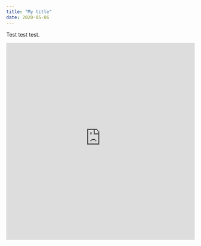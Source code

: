 ```yaml
---
title: "My title"
date: 2020-05-06
---
```


Test test test.

<iframe id="igraph" scrolling="no" style="border:none;" seamless="seamless" src="https://sixhundredandfifty.github.io" height="525" width="100%"></iframe>
